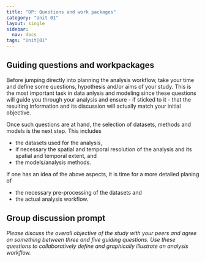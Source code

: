 ```yaml
---
title: "DP: Questions and work packages"
category: "Unit 01"
layout: single
sidebar:
  nav: docs
tags: "Unit|01"
---
```


## Guiding questions and workpackages
Before jumping directly into planning the analysis workflow, take your time and define some questions, hypothesis and/or aims of your study. This is the most important task in data anlysis and modeling since these questions will guide you through your analysis and ensure - if sticked to it - that the resulting information and its discussion will actually match your initial objective.

Once such questions are at hand, the selection of datasets, methods and models is the next step. This includes

* the datasets used for the analysis,
* if necessary the spatial and temporal resolution of the analysis and its spatial and temporal extent, and
* the models/analysis methods.

If one has an idea of the above aspects, it is time for a more detailed planing of

* the necessary pre-processing of the datasets and
* the actual analysis workflow.
 
## Group discussion prompt
*Please discuss the overall objective of the study with your peers and agree on something between three and five guiding questions. Use these questions to collaboratively define and graphically illustrate an analysis workflow.*

